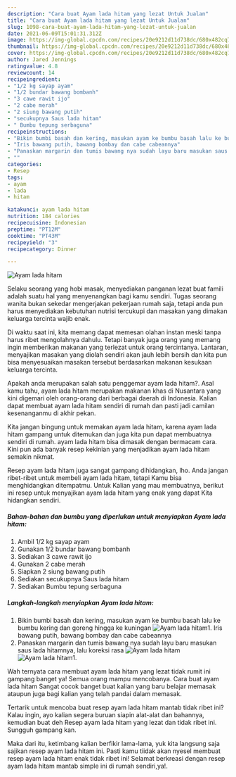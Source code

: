 ```yaml
---
description: "Cara buat Ayam lada hitam yang lezat Untuk Jualan"
title: "Cara buat Ayam lada hitam yang lezat Untuk Jualan"
slug: 1098-cara-buat-ayam-lada-hitam-yang-lezat-untuk-jualan
date: 2021-06-09T15:01:31.312Z
image: https://img-global.cpcdn.com/recipes/20e9212d11d738dc/680x482cq70/ayam-lada-hitam-foto-resep-utama.jpg
thumbnail: https://img-global.cpcdn.com/recipes/20e9212d11d738dc/680x482cq70/ayam-lada-hitam-foto-resep-utama.jpg
cover: https://img-global.cpcdn.com/recipes/20e9212d11d738dc/680x482cq70/ayam-lada-hitam-foto-resep-utama.jpg
author: Jared Jennings
ratingvalue: 4.8
reviewcount: 14
recipeingredient:
- "1/2 kg sayap ayam"
- "1/2 bundar bawang bombanh"
- "3 cawe rawit ijo"
- "2 cabe merah"
- "2 siung bawang putih"
- "secukupnya Saus lada hitam"
- " Bumbu tepung serbaguna"
recipeinstructions:
- "Bikin bumbi basah dan kering, masukan ayam ke bumbu basah lalu ke bumbu kering dan goreng hingga ke kuningan"
- "Iris bawang putih, bawang bombay dan cabe cabeannya"
- "Panaskan margarin dan tumis bawang nya sudah layu baru masukan saus lada hitamnya, lalu koreksi rasa"
- ""
categories:
- Resep
tags:
- ayam
- lada
- hitam

katakunci: ayam lada hitam 
nutrition: 184 calories
recipecuisine: Indonesian
preptime: "PT12M"
cooktime: "PT43M"
recipeyield: "3"
recipecategory: Dinner

---
```



![Ayam lada hitam](https://img-global.cpcdn.com/recipes/20e9212d11d738dc/680x482cq70/ayam-lada-hitam-foto-resep-utama.jpg)

Selaku seorang yang hobi masak, menyediakan panganan lezat buat famili adalah suatu hal yang menyenangkan bagi kamu sendiri. Tugas seorang  wanita bukan sekedar mengerjakan pekerjaan rumah saja, tetapi anda pun harus menyediakan kebutuhan nutrisi tercukupi dan masakan yang dimakan keluarga tercinta wajib enak.

Di waktu  saat ini, kita memang dapat memesan olahan instan meski tanpa harus ribet mengolahnya dahulu. Tetapi banyak juga orang yang memang ingin memberikan makanan yang terlezat untuk orang tercintanya. Lantaran, menyajikan masakan yang diolah sendiri akan jauh lebih bersih dan kita pun bisa menyesuaikan masakan tersebut berdasarkan makanan kesukaan keluarga tercinta. 



Apakah anda merupakan salah satu penggemar ayam lada hitam?. Asal kamu tahu, ayam lada hitam merupakan makanan khas di Nusantara yang kini digemari oleh orang-orang dari berbagai daerah di Indonesia. Kalian dapat membuat ayam lada hitam sendiri di rumah dan pasti jadi camilan kesenanganmu di akhir pekan.

Kita jangan bingung untuk memakan ayam lada hitam, karena ayam lada hitam gampang untuk ditemukan dan juga kita pun dapat membuatnya sendiri di rumah. ayam lada hitam bisa dimasak dengan bermacam cara. Kini pun ada banyak resep kekinian yang menjadikan ayam lada hitam semakin nikmat.

Resep ayam lada hitam juga sangat gampang dihidangkan, lho. Anda jangan ribet-ribet untuk membeli ayam lada hitam, tetapi Kamu bisa menghidangkan ditempatmu. Untuk Kalian yang mau membuatnya, berikut ini resep untuk menyajikan ayam lada hitam yang enak yang dapat Kita hidangkan sendiri.

<!--inarticleads1-->

##### Bahan-bahan dan bumbu yang diperlukan untuk menyiapkan Ayam lada hitam:

1. Ambil 1/2 kg sayap ayam
1. Gunakan 1/2 bundar bawang bombanh
1. Sediakan 3 cawe rawit ijo
1. Gunakan 2 cabe merah
1. Siapkan 2 siung bawang putih
1. Sediakan secukupnya Saus lada hitam
1. Sediakan  Bumbu tepung serbaguna




<!--inarticleads2-->

##### Langkah-langkah menyiapkan Ayam lada hitam:

1. Bikin bumbi basah dan kering, masukan ayam ke bumbu basah lalu ke bumbu kering dan goreng hingga ke kuningan
<img src="https://img-global.cpcdn.com/steps/1c2fbd8861e2b6ba/160x128cq70/ayam-lada-hitam-langkah-memasak-1-foto.jpg" alt="Ayam lada hitam">1. Iris bawang putih, bawang bombay dan cabe cabeannya
1. Panaskan margarin dan tumis bawang nya sudah layu baru masukan saus lada hitamnya, lalu koreksi rasa
<img src="https://img-global.cpcdn.com/steps/7ae3ee48fc4f4551/160x128cq70/ayam-lada-hitam-langkah-memasak-3-foto.jpg" alt="Ayam lada hitam"><img src="https://img-global.cpcdn.com/steps/4ac65a248dc1afed/160x128cq70/ayam-lada-hitam-langkah-memasak-3-foto.jpg" alt="Ayam lada hitam">1. 




Wah ternyata cara membuat ayam lada hitam yang lezat tidak rumit ini gampang banget ya! Semua orang mampu mencobanya. Cara buat ayam lada hitam Sangat cocok banget buat kalian yang baru belajar memasak ataupun juga bagi kalian yang telah pandai dalam memasak.

Tertarik untuk mencoba buat resep ayam lada hitam mantab tidak ribet ini? Kalau ingin, ayo kalian segera buruan siapin alat-alat dan bahannya, kemudian buat deh Resep ayam lada hitam yang lezat dan tidak ribet ini. Sungguh gampang kan. 

Maka dari itu, ketimbang kalian berfikir lama-lama, yuk kita langsung saja sajikan resep ayam lada hitam ini. Pasti kamu tiidak akan nyesel membuat resep ayam lada hitam enak tidak ribet ini! Selamat berkreasi dengan resep ayam lada hitam mantab simple ini di rumah sendiri,ya!.

